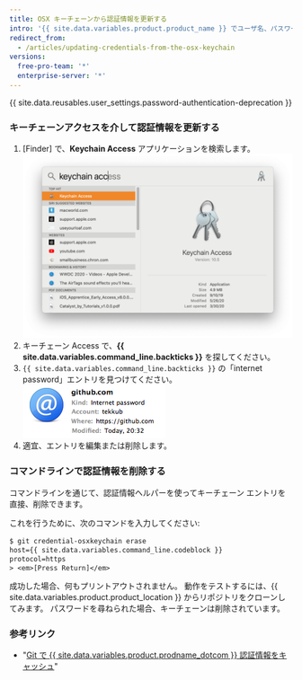 ```yaml
---
title: OSX キーチェーンから認証情報を更新する
intro: '{{ site.data.variables.product.product_name }} でユーザ名、パスワード、たまは個人アクセストークンを変更した場合は、保存されている認証情報を `git-credential-osxkeychain` ヘルパーで更新する必要があります。'
redirect_from:
  - /articles/updating-credentials-from-the-osx-keychain
versions:
  free-pro-team: '*'
  enterprise-server: '*'
---
```


{{ site.data.reusables.user_settings.password-authentication-deprecation }}

### キーチェーンアクセスを介して認証情報を更新する

1. [Finder] で、**Keychain Access** アプリケーションを検索します。 ![スポットライト検索バー](/assets/images/help/setup/keychain-access.png)
2. キーチェーン Access で、**{{ site.data.variables.command_line.backticks }}** を探してください。
3. `{{ site.data.variables.command_line.backticks }}` の「internet password」エントリを見つけてください。 ![キーチェーンの GitHub パスワード入力内容](/assets/images/help/setup/keychain-entry.png)
4. 適宜、エントリを編集または削除します。

### コマンドラインで認証情報を削除する

コマンドラインを通じて、認証情報ヘルパーを使ってキーチェーン エントリを直接、削除できます。

これを行うために、次のコマンドを入力してください:

```shell
$ git credential-osxkeychain erase
host={{ site.data.variables.command_line.codeblock }}
protocol=https
> <em>[Press Return]</em>
```

成功した場合、何もプリントアウトされません。 動作をテストするには、{{ site.data.variables.product.product_location }} からリポジトリをクローンしてみます。 パスワードを尋ねられた場合、キーチェーンは削除されています。

### 参考リンク

- "[Git で {{ site.data.variables.product.prodname_dotcom }} 認証情報をキャッシュ](/github/using-git/caching-your-github-credentials-in-git/)"
